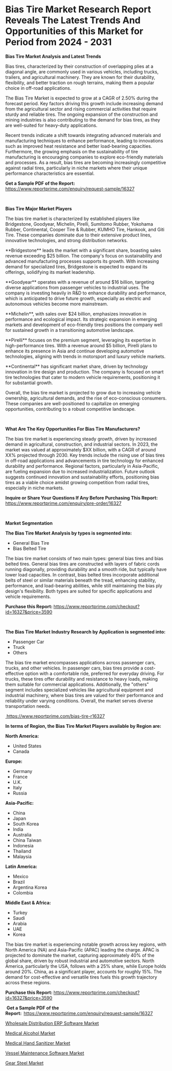 <p><h1>Bias Tire Market Research Report Reveals The Latest Trends And Opportunities of this Market for Period from 2024 - 2031</h1></p><p><strong>Bias Tire Market Analysis and Latest Trends</strong></p>
<p><p>Bias tires, characterized by their construction of overlapping plies at a diagonal angle, are commonly used in various vehicles, including trucks, trailers, and agricultural machinery. They are known for their durability, flexibility, and better traction on rough terrains, making them a popular choice in off-road applications.</p><p>The Bias Tire Market is expected to grow at a CAGR of 2.50% during the forecast period. Key factors driving this growth include increasing demand from the agricultural sector and rising commercial activities that require sturdy and reliable tires. The ongoing expansion of the construction and mining industries is also contributing to the demand for bias tires, as they are well-suited for heavy-duty applications.</p><p>Recent trends indicate a shift towards integrating advanced materials and manufacturing techniques to enhance performance, leading to innovations such as improved heat resistance and better load-bearing capacities. Furthermore, the growing emphasis on the sustainability of tire manufacturing is encouraging companies to explore eco-friendly materials and processes. As a result, bias tires are becoming increasingly competitive against radial tires, particularly in niche markets where their unique performance characteristics are essential.</p></p>
<p><strong>Get a Sample PDF of the Report:&nbsp;</strong> <a href="https://www.reportprime.com/enquiry/request-sample/16327?utm_campaign=1134&utm_medium=2&utm_source=Github&utm_content=ia&utm_term=23112024&utm_id=bias-tire">https://www.reportprime.com/enquiry/request-sample/16327</a></p>
<p>&nbsp;</p>
<p><strong>Bias Tire Major Market Players</strong></p>
<p><p>The bias tire market is characterized by established players like Bridgestone, Goodyear, Michelin, Pirelli, Sumitomo Rubber, Yokohama Rubber, Continental, Cooper Tire & Rubber, KUMHO Tire, Hankook, and Giti Tire. These companies dominate due to their extensive product lines, innovative technologies, and strong distribution networks.</p><p>**Bridgestone** leads the market with a significant share, boasting sales revenue exceeding $25 billion. The company's focus on sustainability and advanced manufacturing processes supports its growth. With increasing demand for specialized tires, Bridgestone is expected to expand its offerings, solidifying its market leadership.</p><p>**Goodyear** operates with a revenue of around $16 billion, targeting diverse applications from passenger vehicles to industrial uses. The company is investing heavily in R&D to enhance durability and performance, which is anticipated to drive future growth, especially as electric and autonomous vehicles become more mainstream.</p><p>**Michelin**, with sales over $24 billion, emphasizes innovation in performance and ecological impact. Its strategic expansion in emerging markets and development of eco-friendly tires positions the company well for sustained growth in a transitioning automotive landscape.</p><p>**Pirelli** focuses on the premium segment, leveraging its expertise in high-performance tires. With a revenue around $5 billion, Pirelli plans to enhance its presence in Asia and continue developing automotive technologies, aligning with trends in motorsport and luxury vehicle markets.</p><p>**Continental** has significant market share, driven by technology innovation in tire design and production. The company is focused on smart tire technologies that cater to modern vehicle requirements, positioning it for substantial growth.</p><p>Overall, the bias tire market is projected to grow due to increasing vehicle ownership, agricultural demands, and the rise of eco-conscious consumers. These companies are well-positioned to capitalize on emerging opportunities, contributing to a robust competitive landscape.</p></p>
<p>&nbsp;</p>
<p><strong>What Are The Key Opportunities For Bias Tire Manufacturers?</strong></p>
<p><p>The bias tire market is experiencing steady growth, driven by increased demand in agricultural, construction, and industrial sectors. In 2023, the market was valued at approximately $XX billion, with a CAGR of around XX% projected through 2030. Key trends include the rising use of bias tires in off-road applications and advancements in tire technology for enhanced durability and performance. Regional factors, particularly in Asia-Pacific, are fueling expansion due to increased industrialization. Future outlook suggests continued innovation and sustainability efforts, positioning bias tires as a viable choice amidst growing competition from radial tires, especially in niche markets.</p></p>
<p><strong>Inquire or Share Your Questions If Any Before Purchasing This Report:</strong> <a href="https://www.reportprime.com/enquiry/pre-order/16327?utm_campaign=1134&utm_medium=2&utm_source=Github&utm_content=ia&utm_term=23112024&utm_id=bias-tire">https://www.reportprime.com/enquiry/pre-order/16327</a></p>
<p>&nbsp;</p>
<p><strong>Market Segmentation</strong></p>
<p><strong>The Bias Tire Market Analysis by types is segmented into:</strong></p>
<p><ul><li>General Bias Tire</li><li>Bias Belted Tire</li></ul></p>
<p><p>The bias tire market consists of two main types: general bias tires and bias belted tires. General bias tires are constructed with layers of fabric cords running diagonally, providing durability and a smooth ride, but typically have lower load capacities. In contrast, bias belted tires incorporate additional belts of steel or similar materials beneath the tread, enhancing stability, performance, and load-bearing abilities, while still maintaining the bias ply design's flexibility. Both types are suited for specific applications and vehicle requirements.</p></p>
<p><strong>Purchase this Report:&nbsp;</strong><a href="https://www.reportprime.com/checkout?id=16327&price=3590&utm_campaign=1134&utm_medium=2&utm_source=Github&utm_content=ia&utm_term=23112024&utm_id=bias-tire">https://www.reportprime.com/checkout?id=16327&price=3590</a></p>
<p>&nbsp;</p>
<p><strong>The Bias Tire Market Industry Research by Application is segmented into:</strong></p>
<p><ul><li>Passenger Car</li><li>Truck</li><li>Others</li></ul></p>
<p><p>The bias tire market encompasses applications across passenger cars, trucks, and other vehicles. In passenger cars, bias tires provide a cost-effective option with a comfortable ride, preferred for everyday driving. For trucks, these tires offer durability and resistance to heavy loads, making them suitable for commercial applications. Additionally, the "others" segment includes specialized vehicles like agricultural equipment and industrial machinery, where bias tires are valued for their performance and reliability under varying conditions. Overall, the market serves diverse transportation needs.</p></p>
<p><a href="https://www.reportprime.com/bias-tire-r16327?utm_campaign=1134&utm_medium=2&utm_source=Github&utm_content=ia&utm_term=23112024&utm_id=bias-tire">&nbsp;https://www.reportprime.com/bias-tire-r16327</a></p>
<p><strong>In terms of Region, the Bias Tire Market Players available by Region are:</strong></p>
<p>
    <p> <strong> North America: </strong>
        <ul>
            <li>United States</li>
            <li>Canada</li>
        </ul>
        </p> 
    <p> <strong> Europe: </strong>
        <ul>
            <li>Germany</li>
            <li>France</li>
            <li>U.K.</li>
            <li>Italy</li>
            <li>Russia</li>
        </ul>
        </p> 
    <p> <strong> Asia-Pacific: </strong>
        <ul>
            <li>China</li>
            <li>Japan</li>
            <li>South Korea</li>
            <li>India</li>
            <li>Australia</li>
            <li>China Taiwan</li>
            <li>Indonesia</li>
            <li>Thailand</li>
            <li>Malaysia</li>
        </ul>
        </p> 
    <p> <strong> Latin America: </strong>
        <ul>
            <li>Mexico</li>
            <li>Brazil</li>
            <li>Argentina Korea</li>
            <li>Colombia</li>
        </ul>
        </p> 
    <p> <strong> Middle East & Africa: </strong>
        <ul>
            <li>Turkey</li>
            <li>Saudi</li>
            <li>Arabia</li>
            <li>UAE</li>
            <li>Korea</li>
        </ul>
    </p>
    </p>
<p><p>The bias tire market is experiencing notable growth across key regions, with North America (NA) and Asia-Pacific (APAC) leading the charge. APAC is projected to dominate the market, capturing approximately 40% of the global share, driven by robust industrial and automotive sectors. North America, particularly the USA, follows with a 25% share, while Europe holds around 20%. China, as a significant player, accounts for roughly 15%. The demand for cost-effective and versatile tires fuels this growth trajectory across these regions.</p></p>
<p><strong>Purchase this Report: </strong><a href="https://www.reportprime.com/checkout?id=16327&price=3590&utm_campaign=1134&utm_medium=2&utm_source=Github&utm_content=ia&utm_term=23112024&utm_id=bias-tire">https://www.reportprime.com/checkout?id=16327&price=3590</a></p>
<p>&nbsp;<strong>Get a Sample PDF of the Report:&nbsp;&nbsp;</strong><a href="https://www.reportprime.com/enquiry/request-sample/16327?utm_campaign=1134&utm_medium=2&utm_source=Github&utm_content=ia&utm_term=23112024&utm_id=bias-tire">https://www.reportprime.com/enquiry/request-sample/16327</a></p>
<p><strong></strong></p>
<p><p><a href="https://issuu.com/reportprime-2/docs/wholesale-distribution-erp-software_4282d33fe94514?utm_campaign=1134&utm_medium=2&utm_source=Github&utm_content=ia&utm_term=23112024&utm_id=bias-tire">Wholesale Distribution ERP Software Market</a></p><p><a href="https://www.linkedin.com/pulse/growth-forecast-medical-alcohol-industry-projected-146-y4ehe?utm_campaign=1134&utm_medium=2&utm_source=Github&utm_content=ia&utm_term=23112024&utm_id=bias-tire">Medical Alcohol Market</a></p><p><a href="https://www.linkedin.com/pulse/medical-hand-sanitizer-market-evolution-54-cagr-key-trends-9wxwe?utm_campaign=1134&utm_medium=2&utm_source=Github&utm_content=ia&utm_term=23112024&utm_id=bias-tire">Medical Hand Sanitizer Market</a></p><p><a href="https://issuu.com/reportprime-2/docs/vessel-maintenance-software-market-_5195a872ef8c70?utm_campaign=1134&utm_medium=2&utm_source=Github&utm_content=ia&utm_term=23112024&utm_id=bias-tire">Vessel Maintenance Software Market</a></p><p><a href="https://www.linkedin.com/pulse/gear-steel-revenue-growth-report-2024-2031-amara-market-iv6pe?utm_campaign=1134&utm_medium=2&utm_source=Github&utm_content=ia&utm_term=23112024&utm_id=bias-tire">Gear Steel Market</a></p></p>